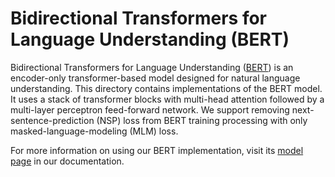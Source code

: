 # Bidirectional Transformers for Language Understanding (BERT)

Bidirectional Transformers for Language Understanding ([BERT](https://arxiv.org/abs/1810.04805)) is an encoder-only transformer-based model designed for natural language understanding. This directory contains implementations of the BERT model. It uses a stack of transformer blocks with multi-head attention followed by a multi-layer perceptron feed-forward network. We support removing next-sentence-prediction (NSP) loss from BERT training processing with only masked-language-modeling (MLM) loss.

For more information on using our BERT implementation, visit its [model page](https://training-docs.cerebras.ai/rel-2.5.0/model-zoo/models/nlp/bert) in our documentation.
